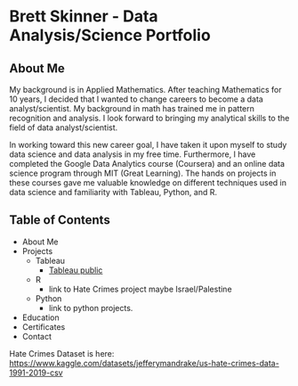 # Brett Skinner - Data Analysis/Science Portfolio
## About Me
My background is in Applied Mathematics.  After teaching Mathematics for 10 years, I decided that I wanted to change careers to become a data analyst/scientist. My background in math has trained me in pattern recognition and analysis.  I look forward to bringing my analytical skills to the field of data analyst/scientist. 

In working toward this new career goal, I have taken it upon myself to study data science and data analysis in my free time. Furthermore, I have completed the Google Data Analytics course (Coursera) and an online data science program through MIT (Great Learning). The hands on projects in these courses gave me valuable knowledge on different techniques used in data science and familiarity with Tableau, Python, and R. 

## Table of Contents
* About Me
* Projects
  * Tableau
    * [Tableau public](https://public.tableau.com/app/profile/brett.skinner4090/vizzes)
  * R
    * link to Hate Crimes project maybe Israel/Palestine
  * Python
    * link to python projects.
* Education
* Certificates
* Contact
















Hate Crimes Dataset is here: https://www.kaggle.com/datasets/jefferymandrake/us-hate-crimes-data-1991-2019-csv

